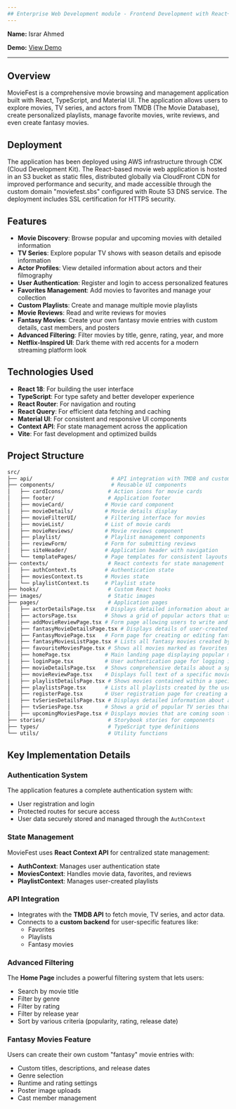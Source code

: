 ```yaml
---
## Enterprise Web Development module - Frontend Development with React+Vite.
---
```


**Name:** Israr Ahmed

**Demo:** [View Demo]()

---

## Overview

MovieFest is a comprehensive movie browsing and management application built with React, TypeScript, and Material UI. The application allows users to explore movies, TV series, and actors from TMDB (The Movie Database), create personalized playlists, manage favorite movies, write reviews, and even create fantasy movies.

## Deployment

The application has been deployed using AWS infrastructure through CDK (Cloud Development Kit). The React-based movie web application is hosted in an S3 bucket as static files, distributed globally via CloudFront CDN for improved performance and security, and made accessible through the custom domain "moviefest.sbs" configured with Route 53 DNS service. The deployment includes SSL certification for HTTPS security.

## Features

- **Movie Discovery**: Browse popular and upcoming movies with detailed information  
- **TV Series**: Explore popular TV shows with season details and episode information  
- **Actor Profiles**: View detailed information about actors and their filmography  
- **User Authentication**: Register and login to access personalized features  
- **Favorites Management**: Add movies to favorites and manage your collection  
- **Custom Playlists**: Create and manage multiple movie playlists  
- **Movie Reviews**: Read and write reviews for movies  
- **Fantasy Movies**: Create your own fantasy movie entries with custom details, cast members, and posters 
- **Advanced Filtering**: Filter movies by title, genre, rating, year, and more  
- **Netflix-Inspired UI**: Dark theme with red accents for a modern streaming platform look  


## Technologies Used
- **React 18**: For building the user interface  
- **TypeScript**: For type safety and better developer experience  
- **React Router**: For navigation and routing  
- **React Query**: For efficient data fetching and caching  
- **Material UI**: For consistent and responsive UI components  
- **Context API**: For state management across the application  
- **Vite**: For fast development and optimized builds  

## Project Structure

```bash
src/
├── api/                         # API integration with TMDB and custom CDK backend services
├── components/                  # Reusable UI components
│   ├── cardIcons/              # Action icons for movie cards
│   ├── footer/                 # Application footer
│   ├── movieCard/             # Movie card component
│   ├── movieDetails/          # Movie details display
│   ├── movieFilterUI/         # Filtering interface for movies
│   ├── movieList/             # List of movie cards
│   ├── movieReviews/          # Movie reviews component
│   ├── playlist/              # Playlist management components
│   ├── reviewForm/            # Form for submitting reviews
│   ├── siteHeader/            # Application header with navigation
│   └── templatePages/         # Page templates for consistent layouts
├── contexts/                   # React contexts for state management
│   ├── authContext.ts         # Authentication state
│   ├── moviesContext.ts       # Movies state
│   └── playlistContext.ts     # Playlist state
├── hooks/                      # Custom React hooks
├── images/                     # Static images
├── pages/                      # Application pages
│   ├── actorDetailsPage.tsx   # Displays detailed information about an actor including biography and filmography
│   ├── actorsPage.tsx         # Shows a grid of popular actors that users can browse through
│   ├── addMovieReviewPage.tsx # Form page allowing users to write and submit reviews for movies
│   ├── fantasyMovieDetailsPage.tsx # Displays details of user-created fantasy movies
│   ├── FantasyMoviePage.tsx   # Form page for creating or editing fantasy movies
│   ├── fantasyMoviesListPage.tsx # Lists all fantasy movies created by the user
│   ├── favouriteMoviesPage.tsx # Shows all movies marked as favorites by the user
│   ├── homePage.tsx           # Main landing page displaying popular movies with filtering options
│   ├── loginPage.tsx          # User authentication page for logging into the application
│   ├── movieDetailsPage.tsx   # Shows comprehensive details about a specific movie
│   ├── movieReviewPage.tsx    # Displays full text of a specific movie review
│   ├── playlistDetailsPage.tsx # Shows movies contained within a specific user playlist
│   ├── playlistsPage.tsx      # Lists all playlists created by the user
│   ├── registerPage.tsx       # User registration page for creating a new account
│   ├── tvSeriesDetailsPage.tsx # Displays detailed information about a TV series including seasons
│   ├── tvSeriesPage.tsx       # Shows a grid of popular TV series that users can browse
│   ├── upcomingMoviesPage.tsx # Displays movies that are coming soon to theaters
├── stories/                    # Storybook stories for components
├── types/                      # TypeScript type definitions
└── utils/                      # Utility functions

```

## Key Implementation Details

### Authentication System
The application features a complete authentication system with:
- User registration and login
- Protected routes for secure access
- User data securely stored and managed through the `AuthContext`

### State Management
MovieFest uses **React Context API** for centralized state management:
- **AuthContext**: Manages user authentication state
- **MoviesContext**: Handles movie data, favorites, and reviews
- **PlaylistContext**: Manages user-created playlists

### API Integration
- Integrates with the **TMDB API** to fetch movie, TV series, and actor data.
- Connects to a **custom backend** for user-specific features like:
  - Favorites
  - Playlists
  - Fantasy movies

### Advanced Filtering
The **Home Page** includes a powerful filtering system that lets users:
- Search by movie title
- Filter by genre
- Filter by rating
- Filter by release year
- Sort by various criteria (popularity, rating, release date)

### Fantasy Movies Feature
Users can create their own custom "fantasy" movie entries with:
- Custom titles, descriptions, and release dates
- Genre selection
- Runtime and rating settings
- Poster image uploads
- Cast member management
